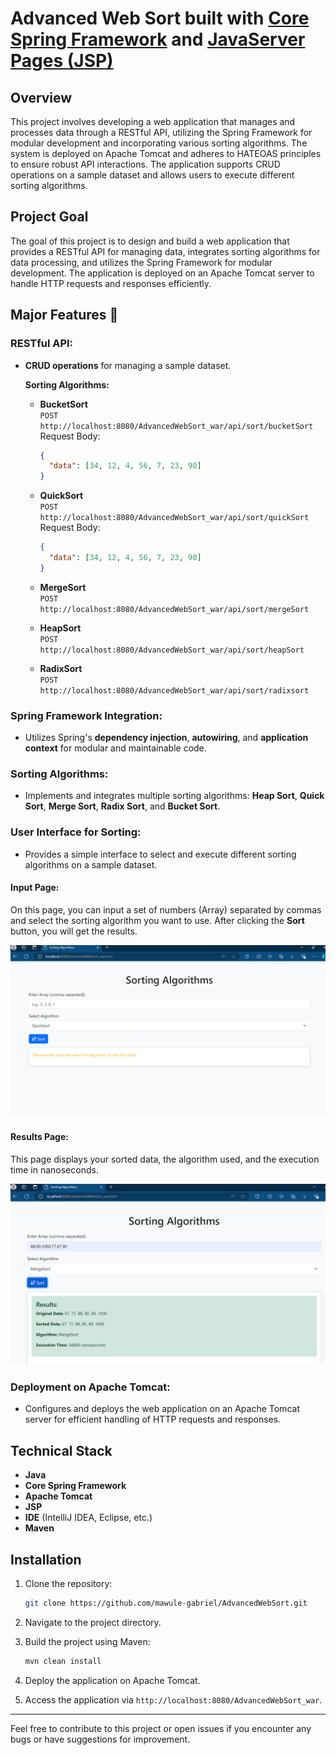 # Advanced Web Sort built with [Core Spring Framework](https://spring.io) and [JavaServer Pages (JSP)](https://www.baeldung.com/guide-to-java-server-pages-jsp)

## Overview

This project involves developing a web application that manages and processes data through a RESTful API, utilizing the Spring Framework for modular development and incorporating various sorting algorithms. The system is deployed on Apache Tomcat and adheres to HATEOAS principles to ensure robust API interactions. The application supports CRUD operations on a sample dataset and allows users to execute different sorting algorithms.

## Project Goal

The goal of this project is to design and build a web application that provides a RESTful API for managing data, integrates sorting algorithms for data processing, and utilizes the Spring Framework for modular development. The application is deployed on an Apache Tomcat server to handle HTTP requests and responses efficiently.

## Major Features 🔑

### RESTful API:
- **CRUD operations** for managing a sample dataset.
  
  **Sorting Algorithms:**
  - **BucketSort**  
    `POST http://localhost:8080/AdvancedWebSort_war/api/sort/bucketSort`  
    Request Body:  
    ```json
    {
      "data": [34, 12, 4, 56, 7, 23, 90]
    }
    ```
    
  - **QuickSort**  
    `POST http://localhost:8080/AdvancedWebSort_war/api/sort/quickSort`  
    Request Body:  
    ```json
    {
      "data": [34, 12, 4, 56, 7, 23, 90]
    }
    ```
  
  - **MergeSort**  
    `POST http://localhost:8080/AdvancedWebSort_war/api/sort/mergeSort`  
  
  - **HeapSort**  
    `POST http://localhost:8080/AdvancedWebSort_war/api/sort/heapSort`  
  
  - **RadixSort**  
    `POST http://localhost:8080/AdvancedWebSort_war/api/sort/radixsort`  

### Spring Framework Integration:
- Utilizes Spring's **dependency injection**, **autowiring**, and **application context** for modular and maintainable code.

### Sorting Algorithms:
- Implements and integrates multiple sorting algorithms: **Heap Sort**, **Quick Sort**, **Merge Sort**, **Radix Sort**, and **Bucket Sort**.

### User Interface for Sorting:
- Provides a simple interface to select and execute different sorting algorithms on a sample dataset.

#### Input Page:
On this page, you can input a set of numbers (Array) separated by commas and select the sorting algorithm you want to use. After clicking the **Sort** button, you will get the results.

![Input Page](Input_page.PNG)

#### Results Page:
This page displays your sorted data, the algorithm used, and the execution time in nanoseconds.

![Results Page](Result_Page.PNG)

### Deployment on Apache Tomcat:
- Configures and deploys the web application on an Apache Tomcat server for efficient handling of HTTP requests and responses.

## Technical Stack
- **Java**
- **Core Spring Framework**
- **Apache Tomcat**
- **JSP**
- **IDE** (IntelliJ IDEA, Eclipse, etc.)
- **Maven**

## Installation

1. Clone the repository:

    ```bash
    git clone https://github.com/mawule-gabriel/AdvancedWebSort.git
    ```

2. Navigate to the project directory.

3. Build the project using Maven:

    ```bash
    mvn clean install
    ```

4. Deploy the application on Apache Tomcat.

5. Access the application via `http://localhost:8080/AdvancedWebSort_war`.

---

Feel free to contribute to this project or open issues if you encounter any bugs or have suggestions for improvement.
